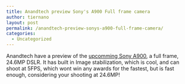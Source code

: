 ```yaml
---
title: Anandtech preview Sony's A900 Full frame camera
author: tiernano
layout: post
permalink: /anandtech-preview-sonys-a900-full-frame-camera/
categories:
  - Uncategorized
---
```

Anandtech have a preview of the [upcomming Sony A900][1], a full frame, 24.6MP DSLR. It has built in Image stabilization, which is cool, and can shoot at 5FPS, which wont win any awards for the fastest, but is fast enough, considering your shooting at 24.6MP!

 [1]: http://www.anandtech.com/digitalcameras/showdoc.aspx?i=3406